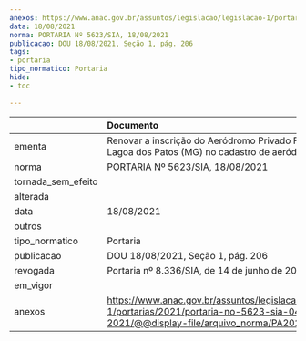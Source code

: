 ```yaml
---
anexos: https://www.anac.gov.br/assuntos/legislacao/legislacao-1/portarias/2021/portaria-no-5623-sia-04-08-2021/@@display-file/arquivo_norma/PA2021-5623.pdf
data: 18/08/2021
norma: PORTARIA Nº 5623/SIA, 18/08/2021
publicacao: DOU 18/08/2021, Seção 1, pág. 206
tags:
- portaria
tipo_normatico: Portaria
hide: 
- toc 
 
---
```


|                    | Documento                                                                                                                                            |
|:-------------------|:-----------------------------------------------------------------------------------------------------------------------------------------------------|
| ementa             | Renovar a inscrição do Aeródromo Privado Fazenda Lagoa dos Patos (MG) no cadastro de aeródromos.                                                     |
| norma              | PORTARIA Nº 5623/SIA, 18/08/2021                                                                                                                     |
| tornada_sem_efeito |                                                                                                                                                      |
| alterada           |                                                                                                                                                      |
| data               | 18/08/2021                                                                                                                                           |
| outros             |                                                                                                                                                      |
| tipo_normatico     | Portaria                                                                                                                                             |
| publicacao         | DOU 18/08/2021, Seção 1, pág. 206                                                                                                                    |
| revogada           | Portaria nº 8.336/SIA, de 14 de junho de 2022.                                                                                                       |
| em_vigor           |                                                                                                                                                      |
| anexos             | https://www.anac.gov.br/assuntos/legislacao/legislacao-1/portarias/2021/portaria-no-5623-sia-04-08-2021/@@display-file/arquivo_norma/PA2021-5623.pdf |
